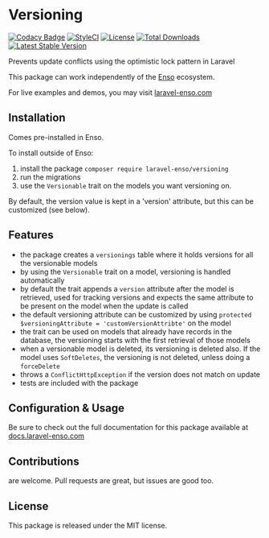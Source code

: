 # Versioning

[![Codacy Badge](https://api.codacy.com/project/badge/Grade/ff415bb65927479a80d173622d3c11ed)](https://www.codacy.com/app/laravel-enso/Versioning?utm_source=github.com&amp;utm_medium=referral&amp;utm_content=laravel-enso/Versioning&amp;utm_campaign=Badge_Grade)
[![StyleCI](https://github.styleci.io/repos/134861936/shield?branch=master)](https://github.styleci.io/repos/134861936)
[![License](https://poser.pugx.org/laravel-enso/versioning/license)](https://packagist.org/packages/laravel-enso/versioning)
[![Total Downloads](https://poser.pugx.org/laravel-enso/versioning/downloads)](https://packagist.org/packages/laravel-enso/versioning)
[![Latest Stable Version](https://poser.pugx.org/laravel-enso/versioning/version)](https://packagist.org/packages/laravel-enso/versioning)

Prevents update conflicts using the optimistic lock pattern in Laravel

This package can work independently of the [Enso](https://github.com/laravel-enso/Enso) ecosystem.

For live examples and demos, you may visit [laravel-enso.com](https://www.laravel-enso.com)

## Installation

Comes pre-installed in Enso.

To install outside of Enso:

1. install the package `composer require laravel-enso/versioning` 
2. run the migrations
3. use the `Versionable` trait on the models you want versioning on.

By default, the version value is kept in a 'version' attribute, but this can be customized (see below).

## Features

- the package creates a `versionings` table where it holds versions for all the versionable models
- by using the `Versionable` trait on a model, versioning is handled automatically
- by default the trait appends a `version` attribute after the model is retrieved, used for tracking versions and expects the same attribute to be present on the model when the update is called
- the default versioning attribute can be customized by using `protected $versioningAttribute = 'customVersionAttribte'` on the model
- the trait can be used on models that already have records in the database, the versioning starts with the first retrieval of those models
- when a versionable model is deleted, its versioning is deleted also. If the model uses `SoftDeletes`, the versioning is not deleted, unless doing a `forceDelete`
- throws a `ConflictHttpException` if the version does not match on update
- tests are included with the package

## Configuration & Usage

Be sure to check out the full documentation for this package available at [docs.laravel-enso.com](https://docs.laravel-enso.com/backend/versioning.html)

## Contributions

are welcome. Pull requests are great, but issues are good too.

## License

This package is released under the MIT license.
